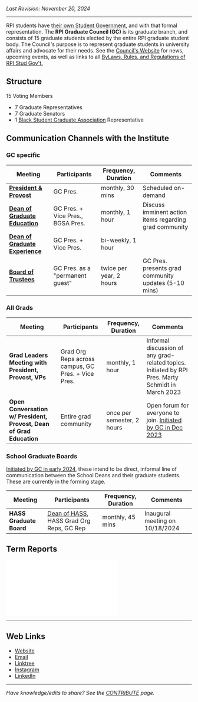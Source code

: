 _Last Revision: November 20, 2024_

---

RPI students have [their own Student Government](https://sites.google.com/view/rpistugov/home), and with that formal representation. The **RPI Graduate Council (GC)** is its graduate branch, and consists of 15 graduate students elected by the entire RPI graduate student body. The Council's purpose is to represent graduate students in university affairs and advocate for their needs.
See the [Council's Website](https://sites.google.com/view/rpistugov/graduate-council) for news, upcoming events, as well as links to all [ByLaws, Rules, and Regulations of RPI Stud Gov't.](https://sites.google.com/view/rpistugov/record)

## Structure

15 Voting Members
- 7 Graduate Representatives
- 7 Graduate Senators
- 1 [Black Student Graduate Association](https://bgsa.rpi.edu/about) Representative

## Communication Channels with the Institute
### GC specific

| **Meeting**                                                                                 | **Participants**                  | **Frequency, Duration** | **Comments**                                           |
| ------------------------------------------------------------------------------------------- | --------------------------------- | ----------------------- | ------------------------------------------------------ |
| [**President & Provost**](Important%20Offices.md##Important%20People%20on%20Campus)         | GC Pres.                          | monthly,  30 mins       | Scheduled on-demand                                    |
| [**Dean of Graduate Education**](Important%20Offices.md##Important%20People%20on%20Campus)  | GC Pres. + Vice Pres., BGSA Pres. | monthly, 1 hour         | Discuss imminent action items regarding grad community |
| [**Dean of Graduate Experience**](Important%20Offices.md##Important%20People%20on%20Campus) | GC Pres. + Vice Pres.             | bi-weekly, 1 hour       |                                                        |
| [**Board of Trustees**](Important%20Offices.md##Important%20People%20on%20Campus)           | GC Pres. as a "permanent guest"   | twice per year, 2 hours | GC Pres. presents grad community updates (5-10 mins)   |

### All Grads

| **Meeting**                                                         | **Participants**                                   | **Frequency, Duration**    | **Comments**                                                                                                                                                                            |
| ------------------------------------------------------------------- | -------------------------------------------------- | -------------------------- | --------------------------------------------------------------------------------------------------------------------------------------------------------------------------------------- |
| **Grad Leaders Meeting with President, Provost, VPs**               | Grad Org Reps across campus, GC Pres. + Vice Pres. | monthly, 1 hour            | Informal discussion of any grad-related topics. Initiated by RPI Pres. Marty Schmidt in March 2023                                                                                      |
| **Open Conversation w/ President, Provost, Dean of Grad Education** | Entire grad community                              | once per semester, 2 hours | Open forum for everyone to join. [Initiated by GC in Dec 2023](../../_assets/Graduate%20Council%20-%20A/2023-24%20-%20A/Graduate%20Council%202023-24%20Term%20Report%20-%20Compressed_27.5.pdf#page=17) |

###  School Graduate Boards
[Initiated by GC in early 2024](../../_assets/Graduate%20Council%20-%20A/2023-24%20-%20A/Graduate%20Council%202023-24%20Term%20Report%20-%20Compressed_27.5.pdf#page=13), these intend to be direct, informal line of communication between the School Deans and their graduate students. These are currently in the forming stage.

| **Meeting**             | **Participants**                                                                                                                                                     | **Frequency, Duration** | **Comments**                    |
| ----------------------- | -------------------------------------------------------------------------------------------------------------------------------------------------------------------- | ----------------------- | ------------------------------- |
| **HASS Graduate Board** | [Dean of HASS](https://news.rpi.edu/2024/07/29/william-gibbons-leading-music-scholar-joins-rpi-dean-humanities-arts-and-social-sciences), HASS Grad Org Reps, GC Rep | monthly, 45 mins        | Inaugural meeting on 10/18/2024 |

## Term Reports
![Graduate Council 2023-24 Term Report](../../_assets/Graduate%20Council%20-%20A/2023-24%20-%20A/Graduate%20Council%202023-24%20Term%20Report%20-%20Compressed_27.5.pdf)

---
## Web Links
- [Website](https://sites.google.com/view/rpistugov/graduate-council)
- [Email](mailto:grad-council@rpi.edu)
- [Linktree](https://linktr.ee/rpi.graduate.council)
- [Instagram](https://www.instagram.com/rpi.graduate.council/)
- [LinkedIn](https://www.linkedin.com/company/rpi-graduate-council/)


---
_Have knowledge/edits to share? See the [CONTRIBUTE](../../CONTRIBUTE.md) page._